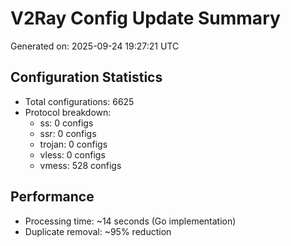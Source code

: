 # V2Ray Config Update Summary
Generated on: 2025-09-24 19:27:21 UTC

## Configuration Statistics
- Total configurations: 6625
- Protocol breakdown:
  - ss: 0 configs
  - ssr: 0 configs
  - trojan: 0 configs
  - vless: 0 configs
  - vmess: 528 configs

## Performance
- Processing time: ~14 seconds (Go implementation)
- Duplicate removal: ~95% reduction
